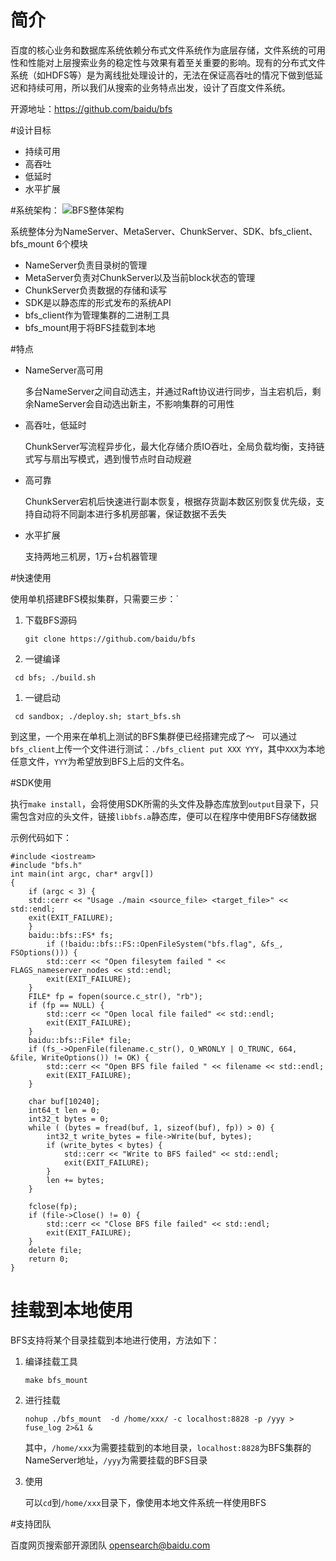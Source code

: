 # 简介


百度的核心业务和数据库系统依赖分布式文件系统作为底层存储，文件系统的可用性和性能对上层搜索业务的稳定性与效果有着至关重要的影响。现有的分布式文件系统（如HDFS等）是为离线批处理设计的，无法在保证高吞吐的情况下做到低延迟和持续可用，所以我们从搜索的业务特点出发，设计了百度文件系统。

开源地址：https://github.com/baidu/bfs

#设计目标

- 持续可用
- 高吞吐
- 低延时
- 水平扩展

#系统架构：
![BFS整体架构](https://static.oschina.net/uploads/img/201610/26152136_Ew2E.png "BFS整体架构")

系统整体分为NameServer、MetaServer、ChunkServer、SDK、bfs_client、bfs_mount 6个模块

- NameServer负责目录树的管理
- MetaServer负责对ChunkServer以及当前block状态的管理
- ChunkServer负责数据的存储和读写
- SDK是以静态库的形式发布的系统API
- bfs_client作为管理集群的二进制工具
- bfs_mount用于将BFS挂载到本地

#特点

- NameServer高可用

   多台NameServer之间自动选主，并通过Raft协议进行同步，当主宕机后，剩余NameServer会自动选出新主，不影响集群的可用性

- 高吞吐，低延时

   ChunkServer写流程异步化，最大化存储介质IO吞吐，全局负载均衡，支持链式写与扇出写模式，遇到慢节点时自动规避

- 高可靠

   ChunkServer宕机后快速进行副本恢复，根据存货副本数区别恢复优先级，支持自动将不同副本进行多机房部署，保证数据不丢失

- 水平扩展

   支持两地三机房，1万+台机器管理

#快速使用

使用单机搭建BFS模拟集群，只需要三步：`

1. 下载BFS源码

   `git clone https://github.com/baidu/bfs`
2. 一键编译

  ` cd bfs; ./build.sh`

1. 一键启动

  ` cd sandbox; ./deploy.sh; start_bfs.sh`

到这里，一个用来在单机上测试的BFS集群便已经搭建完成了～   可以通过`bfs_client`上传一个文件进行测试：`./bfs_client put XXX YYY`，其中`XXX`为本地任意文件，`YYY`为希望放到BFS上后的文件名。

#SDK使用

执行`make install`，会将使用SDK所需的头文件及静态库放到`output`目录下，只需包含对应的头文件，链接`libbfs.a`静态库，便可以在程序中使用BFS存储数据

示例代码如下：



    #include <iostream>
    #include "bfs.h"
    int main(int argc, char* argv[])
    {
        if (argc < 3) {
        std::cerr << "Usage ./main <source_file> <target_file>" << std::endl;
        exit(EXIT_FAILURE);
        }
        baidu::bfs::FS* fs;
            if (!baidu::bfs::FS::OpenFileSystem("bfs.flag", &fs_, FSOptions())) {
            std::cerr << "Open filesytem failed " << FLAGS_nameserver_nodes << std::endl;
            exit(EXIT_FAILURE);
        }
        FILE* fp = fopen(source.c_str(), "rb");
        if (fp == NULL) {
            std::cerr << "Open local file failed" << std::endl;
            exit(EXIT_FAILURE);
        }
        baidu::bfs::File* file;
        if (fs_->OpenFile(filename.c_str(), O_WRONLY | O_TRUNC, 664, &file, WriteOptions()) != OK) {
            std::cerr << "Open BFS file failed " << filename << std::endl;
            exit(EXIT_FAILURE);
        }
    
        char buf[10240];
        int64_t len = 0;
        int32_t bytes = 0;
        while ( (bytes = fread(buf, 1, sizeof(buf), fp)) > 0) {
            int32_t write_bytes = file->Write(buf, bytes);
            if (write_bytes < bytes) {
                std::cerr << "Write to BFS failed" << std::endl;
                exit(EXIT_FAILURE);
            }
            len += bytes;
        }
    
        fclose(fp);
        if (file->Close() != 0) {
            std::cerr << "Close BFS file failed" << std::endl;
            exit(EXIT_FAILURE);
        }
        delete file;
        return 0;
    }



# 挂载到本地使用

BFS支持将某个目录挂载到本地进行使用，方法如下：

1. 编译挂载工具

    `make bfs_mount`

2. 进行挂载

   `nohup ./bfs_mount  -d /home/xxx/ -c localhost:8828 -p /yyy > fuse_log 2>&1 &`

   其中，`/home/xxx`为需要挂载到的本地目录，`localhost:8828`为BFS集群的NameServer地址，`/yyy`为需要挂载的BFS目录

3. 使用

   可以`cd`到`/home/xxx`目录下，像使用本地文件系统一样使用BFS

#支持团队

百度网页搜索部开源团队 opensearch@baidu.com